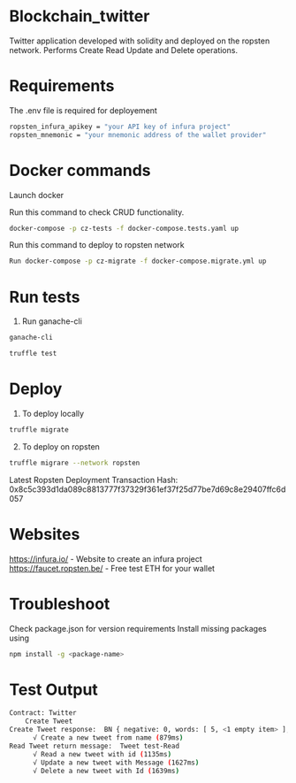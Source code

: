 # Blockchain_twitter

Twitter application developed with solidity and deployed on the ropsten network.
Performs Create Read Update and Delete operations.

# Requirements

The .env file is required for deployement

```bash
ropsten_infura_apikey = "your API key of infura project"
ropsten_mnemonic = "your mnemonic address of the wallet provider"
```

# Docker commands

Launch docker

Run this command to check CRUD functionality.
``` bash
docker-compose -p cz-tests -f docker-compose.tests.yaml up
```

Run this command to deploy to ropsten network
``` bash
Run docker-compose -p cz-migrate -f docker-compose.migrate.yml up
```

# Run tests 

1. Run ganache-cli
``` bash
ganache-cli
```

``` bash
truffle test
```

# Deploy 

1. To deploy locally
``` bash
truffle migrate
```

2. To deploy on ropsten
``` bash
truffle migrare --network ropsten
```
Latest Ropsten Deployment Transaction Hash: 0x8c5c393d1da089c8813777f37329f361ef37f25d77be7d69c8e29407ffc6d057

#  Websites
https://infura.io/ - Website to create an infura project
https://faucet.ropsten.be/ - Free test ETH for your wallet

# Troubleshoot

Check package.json for version requirements
Install missing packages using 

``` bash
npm install -g <package-name>
```

# Test Output 
``` bash 
Contract: Twitter
    Create Tweet
Create Tweet response:  BN { negative: 0, words: [ 5, <1 empty item> ], length: 1, red: null } Tweet test
      √ Create a new tweet from name (879ms)
Read Tweet return message:  Tweet test-Read
      √ Read a new tweet with id (1135ms)
      √ Update a new tweet with Message (1627ms)
      √ Delete a new tweet with Id (1639ms)
```
